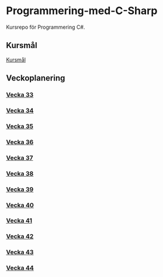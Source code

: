 # Programmering-med-C-Sharp
Kursrepo för Programmering C#.

## Kursmål
[Kursmål](./assets/Kursmål.md)

## Veckoplanering
### [Vecka 33](./assets/V33.md)
### [Vecka 34](./assets/V34.md)
### [Vecka 35](./assets/V35.md)
### [Vecka 36](./assets/V36.md)
### [Vecka 37](./assets/V37.md)
### [Vecka 38](./assets/V38.md)
### [Vecka 39](./assets/V39.md)
### [Vecka 40](./assets/V40.md)
### [Vecka 41](./assets/V41.md)
### [Vecka 42](./assets/V42.md)
### [Vecka 43](./assets/V43.md)
### [Vecka 44](./assets/V44.md)